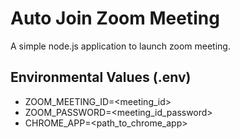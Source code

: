 # Auto Join Zoom Meeting

A simple node.js application to launch zoom meeting.

## Environmental Values (.env)

- ZOOM_MEETING_ID=<meeting_id>
- ZOOM_PASSWORD=<meeting_id_password>
- CHROME_APP=<path_to_chrome_app>
